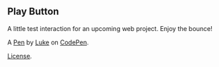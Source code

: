 Play Button
-----------
A little test interaction for an upcoming web project. Enjoy the bounce!

A [Pen](http://codepen.io/lukemeyrick/pen/qdxqwM) by [Luke](http://codepen.io/lukemeyrick) on [CodePen](http://codepen.io/).

[License](http://codepen.io/lukemeyrick/pen/qdxqwM/license).